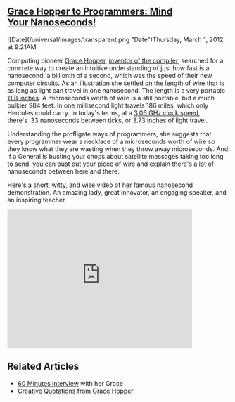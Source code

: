 ## [Grace Hopper to Programmers: Mind Your Nanoseconds!](/blog/2012/3/1/grace-hopper-to-programmers-mind-your-nanoseconds.html)

<div class="journal-entry-tag journal-entry-tag-post-title"><span class="posted-on">![Date](/universal/images/transparent.png "Date")Thursday, March 1, 2012 at 9:21AM</span></div>

<div class="body">

Computing pioneer [Grace Hopper](http://en.wikipedia.org/wiki/Grace_Hopper), [inventor of the compiler](http://web.mit.edu/invent/iow/hopper.html), searched for a concrete way to create an intuitive understanding of just how fast is a nanosecond, a billionth of a second, which was the speed of their new computer circuits. As an illustration she settled on the length of wire that is as long as light can travel in one nanosecond. The length is a very portable [11.8 inches](http://3.bp.blogspot.com/-zH99SS8Ga0U/Ta36kWgQM0I/AAAAAAAABAs/k6WOz2POw5k/s1600/Nano+hanger.jpg). A microseconds worth of wire is a still portable, but a much bulkier 984 feet. In one millisecond light travels 186 miles, which only Hercules could carry. In today's terms, at a [3.06 GHz clock speed](http://joyfulpublicspeaking.blogspot.com/2011/04/gigahertz-nanoseconds-grace-hopper-and.html), there's .33 nanoseconds between ticks, or 3.73 inches of light travel.

Understanding the profligate ways of programmers, she suggests that every programmer wear a necklace of a microseconds worth of wire so they know what they are wasting when they throw away microseconds. And if a General is busting your chops about satellite messages taking too long to send, you can bust out your piece of wire and explain there's a lot of nanoseconds between here and there.

Here's a short, witty, and wise video of her famous nanosecond demonstration. An amazing lady, great innovator, an engaging speaker, and an inspiring teacher.

<iframe width="420" height="315" src="http://www.youtube.com/embed/JEpsKnWZrJ8" frameborder="0" allowfullscreen=""></iframe>

## Related Articles

*   [60 Minutes interview](https://www.youtube.com/watch?v=7sUT7gFQEsY) with her Grace
*   [Creative Quotations from Grace Hopper](https://www.youtube.com/watch?v=GZAYikJFxhk) 

</div>